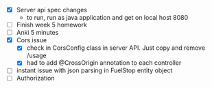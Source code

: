 
- [x] Server api spec changes
	- to run, run as java application and get on local host 8080
- [ ] Finish week 5 homework 
- [ ] Anki 5 minutes
- [x] Cors issue
	- [x] check in CorsConfig class in server API. Just copy and remove /usage
	- [x] had to add @CrossOrigin annotation to each controller 
- [ ] instant issue with json parsing in FuelStop entity object 
- [ ] Authorization 